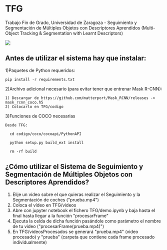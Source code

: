 # TFG
Trabajo Fin de Grado, Universidad de Zaragoza - Seguimiento y Segmentación de Múltiples Objetos con Descriptores Aprendidos (Multi-Object Tracking &amp; Segmentation with Learnt Descriptors)

![](prueba.gif)

Antes de utilizar el sistema hay que instalar:
----------------------------------------------

  1)Paquetes de Python requeridos:
  
    pip install -r requirements.txt

  2)Archivo adicional necesario (para evitar tener que entrenar Mask R-CNN):
  
    1) Descargar de https://github.com/matterport/Mask_RCNN/releases -> mask_rcnn_coco.h5
    2) Colocarlo en TFG/codigo

  3)Funciones de COCO necesarias
  
    Desde TFG:

      cd codigo/coco/cocoapi/PythonAPI

      python setup.py build_ext install

      rm -rf build

¿Cómo utilizar el Sistema de Seguimiento y Segmentación de Múltiples Objetos con Descriptores Aprendidos?
-----------------------------------------------------------------------------------------------------------
1) Elije un vídeo sobre el que quieras realizar el Seguimiento y la Segmentación de coches ("prueba.mp4")
2) Coloca el vídeo en TFG/videos
2) Abre con jupyter notebook el fichero TFG/demo.ipynb y baja hasta el final hasta llegar a la función "procesarFrame"
4) Ejecuta la celda de dicha función pasándole como parámetro el nombre de tu video ("procesarFrame(prueba.mp4)")
5) En TFG/videosProcesados se generará "prueba.mp4" (video procesado) y "prueba" (carpeta que contiene cada frame procesado individualmente)
